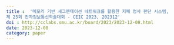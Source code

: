 ```yaml
---
title :  '메모리 기반 세그멘테이션 네트워크를 활용한 지폐 정사 판단 시스템, 
제 25회 전자정보통신학술대회 - CEIC 2023, 202312'
doi : http://cclabs.smu.ac.kr/board/2023/2023-12-08.html
date: 2023-12-08
category: paper
---
```


